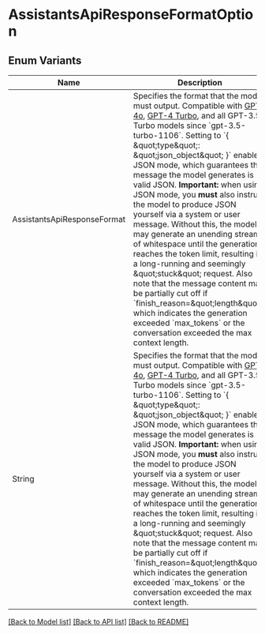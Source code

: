 # AssistantsApiResponseFormatOption

## Enum Variants

| Name | Description |
|---- | -----|
| AssistantsApiResponseFormat | Specifies the format that the model must output. Compatible with [GPT-4o](/docs/models/gpt-4o), [GPT-4 Turbo](/docs/models/gpt-4-turbo-and-gpt-4), and all GPT-3.5 Turbo models since &#x60;gpt-3.5-turbo-1106&#x60;.  Setting to &#x60;{ \&quot;type\&quot;: \&quot;json_object\&quot; }&#x60; enables JSON mode, which guarantees the message the model generates is valid JSON.  **Important:** when using JSON mode, you **must** also instruct the model to produce JSON yourself via a system or user message. Without this, the model may generate an unending stream of whitespace until the generation reaches the token limit, resulting in a long-running and seemingly \&quot;stuck\&quot; request. Also note that the message content may be partially cut off if &#x60;finish_reason&#x3D;\&quot;length\&quot;&#x60;, which indicates the generation exceeded &#x60;max_tokens&#x60; or the conversation exceeded the max context length.  |
| String | Specifies the format that the model must output. Compatible with [GPT-4o](/docs/models/gpt-4o), [GPT-4 Turbo](/docs/models/gpt-4-turbo-and-gpt-4), and all GPT-3.5 Turbo models since &#x60;gpt-3.5-turbo-1106&#x60;.  Setting to &#x60;{ \&quot;type\&quot;: \&quot;json_object\&quot; }&#x60; enables JSON mode, which guarantees the message the model generates is valid JSON.  **Important:** when using JSON mode, you **must** also instruct the model to produce JSON yourself via a system or user message. Without this, the model may generate an unending stream of whitespace until the generation reaches the token limit, resulting in a long-running and seemingly \&quot;stuck\&quot; request. Also note that the message content may be partially cut off if &#x60;finish_reason&#x3D;\&quot;length\&quot;&#x60;, which indicates the generation exceeded &#x60;max_tokens&#x60; or the conversation exceeded the max context length.  |

[[Back to Model list]](../README.md#documentation-for-models) [[Back to API list]](../README.md#documentation-for-api-endpoints) [[Back to README]](../README.md)


